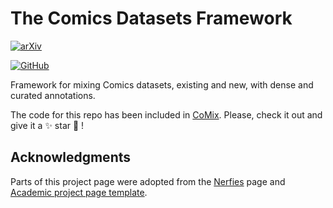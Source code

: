 # The Comics Datasets Framework

[![arXiv](https://img.shields.io/badge/arXiv-2407.03540-b31b1b.svg)](https://arxiv.org/abs/2407.03540)

[![GitHub](https://img.shields.io/badge/github-%23121011.svg?style=for-the-badge&logo=github&logoColor=white)](https://github.com/emanuelevivoli/CoMix)

Framework for mixing Comics datasets, existing and new, with dense and curated annotations.

The code for this repo has been included in [CoMix](https://github.com/emanuelevivoli/CoMix). 
Please, check it out and give it a ✨ star 🌟 !

## Acknowledgments
Parts of this project page were adopted from the [Nerfies](https://nerfies.github.io/) page and [Academic project page template](https://github.com/eliahuhorwitz/Academic-project-page-template).